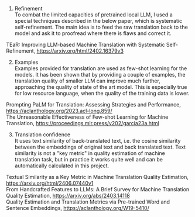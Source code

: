 1. Refinement  
   To combat the limited capacities of pretrained local LLM, I used a special techniques described in the below paper, which is systematic self-refinement. The main idea is to feed the raw translation back to the model and ask it to proofread where there is flaws and correct it.

TEaR: Improving LLM-based Machine Translation with Systematic Self-Refinement, https://arxiv.org/html/2402.16379v3

2. Examples  
   Examples provided for translation are used as few-shot learning for the models. It has been shown that by providing a couple of examples, the translation quality of smaller LLM can improve much further, approaching the quality of state of the art model. This is especially true for low resource language, when the quality of the training data is lower.

Prompting PaLM for Translation: Assessing Strategies and Performance, https://aclanthology.org/2023.acl-long.859/  
The Unreasonable Effectiveness of Few-shot Learning for Machine Translation, https://proceedings.mlr.press/v202/garcia23a.html

3. Translation confidence  
   It uses text similarity of back-translated text, i.e. the cosine similarity between the embeddings of original text and back translated text. Text similarity is not a "key metric" in quality estimation of machine translation task, but in practice it works quite well and can be automatically calculated in this project.

Textual Similarity as a Key Metric in Machine Translation Quality Estimation, https://arxiv.org/html/2406.07440v1  
From Handcrafted Features to LLMs: A Brief Survey for Machine Translation Quality Estimation, https://arxiv.org/abs/2403.14118  
Quality Estimation and Translation Metrics via Pre-trained Word and Sentence Embeddings, https://aclanthology.org/W19-5410/

